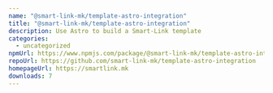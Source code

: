 ```yaml
---
name: "@smart-link-mk/template-astro-integration"
title: "@smart-link-mk/template-astro-integration"
description: Use Astro to build a Smart-Link template
categories:
  - uncategorized
npmUrl: https://www.npmjs.com/package/@smart-link-mk/template-astro-integration
repoUrl: https://github.com/smart-link-mk/template-astro-integration
homepageUrl: https://smartlink.mk
downloads: 7
---
```

